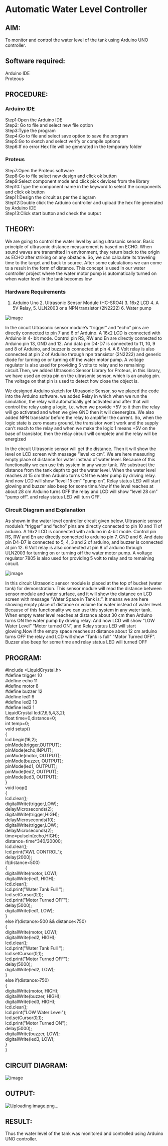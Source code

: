 # Automatic Water Level Controller

##  AIM:
To monitor and control the water level of the tank using Arduino UNO controller.

## Software required:
Arduino IDE </br>
Proteous

## PROCEDURE:
### Arduino IDE
Step1:Open the Arduino IDE </br>
Step2: Go to file and select new file option </br>
Step3:Type the program </br>
Step4:Go to file and select save option to save the program </br>
Step5:Go to sketch and select verify or compile options </br>
Step6:If no error Hex file will be generated in the temporary folder </br>
### Proteus
Step7:Open the Proteus software </br>
Step8:Go to file select new design and click ok button </br>
Step9:Select component mode and click pick devices from the library </br>
Step10:Type the component name in the keyword to select the components and click ok button </br>
Step11:Design the circuit as per the diagram </br>
Step12:Double click the Arduino controller and upload the hex file generated by Arduino IDE </br>
Step13:Click start button and check the output

## THEORY:

We are going to control the water level by using ultrasonic sensor. Basic principle of ultrasonic distance measurement is based on ECHO. When sound waves are transmitted in environment, they return back to the origin as ECHO after striking on any obstacle. So, we can calculate its traveling time to the target and back to source. After some calculations we can come to a result in the form of distance. This concept is used in our water controller project where the water motor pump is automatically turned on when water level in the tank becomes low

### Hardware Requirements 

1. Arduino Uno 2. Ultrasonic Sensor Module (HC-SRO4) 3. 16x2 LCD 4. A 5V Relay, 5. ULN2003 or a NPN transistor (2N2222) 6. Water pump

![image](https://user-images.githubusercontent.com/71547910/235332412-e276fbff-58de-4684-94aa-8c753492c0b2.png)

In the circuit Ultrasonic sensor module’s “trigger” and “echo” pins are directly connected to pin 7 and 6 of Arduino. A 16x2 LCD is connected with Arduino in 4- bit mode. Control pin RS, RW and En are directly connected to Arduino pin 13, GND and 12. And data pin D4-D7 is connected to 11, 10, 9 and 8 of Arduino, and buzzer is connected at pin 4. A 6 Volt relay is also connected at pin 2 of Arduino through npn transistor (2N2222) and generic diode for turning on or turning off the water motor pump. A voltage regulator is also used for providing 5 volts to relay and to remaining circuit.Then, we added Ultrasonic Sensor Library for Proteus, in this library, we have used an extra pin on the ultrasonic sensor, which is an analog pin. The voltage on that pin is used to detect how close the object is.

We designed Arduino sketch for Ultrasonic Sensor, so we placed the code into the Arduino software. we added Relay in which when we run the simulation, the relay will automatically get activated and after that will control the relay using a logic, i.e. when we provide +5V to it then the relay will go activated and when we give GND then it will deenergize. We also added NPN transistor before the relay to amplifier the current. So, when the logic state is zero means ground, the transistor won’t work and the supply can't reach to the relay and when we make the logic 1 means +5V on the base of transistor, then the relay circuit will complete and the relay will be energized

In the circuit Ultrasonic sensor will get the distance. Then it will show the level on LCD screen with message “level xx cm”. We are here measuring empty place of distance for water instead of water level. Because of this functionality we can use this system in any water tank. We substract the distance from the tank depth to get the water level. When the water level reaches at 15 cm then Arduino turns ON the water pump by driving relay. And now LCD will show “level 15 cm” “pump on”, Relay status LED will start glowing and buzzer also beep for some time.Now if the level reaches at about 28 cm Arduino turns OFF the relay and LCD will show “level 28 cm” “pump off”. and relay status LED will turn OFF.

### Circuit Diagram and Explanation

As shown in the water level controller circuit given below, Ultrasonic sensor module’s “trigger” and “echo” pins are directly connected to pin 10 and 11 of arduino. A 16x2 LCD is connected with arduino in 4-bit mode. Control pin RS, RW and En are directly connected to arduino pin 7, GND and 6. And data pin D4-D7 is connected to 5, 4, 3 and 2 of arduino, and buzzer is connected at pin 12. 6 Volt relay is also connected at pin 8 of arduino through ULN2003 for turning on or turning off the water motor pump. A voltage regulator 7805 is also used for providing 5 volt to relay and to remaining circuit.

![image](https://user-images.githubusercontent.com/71547910/235332565-e4933960-e14f-4c34-8c21-240727a93f9c.png)

In this circuit Ultrasonic sensor module is placed at the top of bucket (water tank) for demonstration. This sensor module will read the distance between sensor module and water surface, and it will show the distance on LCD screen with message “Water Space in Tank is:”. It means we are here showing empty place of distance or volume for water instead of water level. Because of this functionality we can use this system in any water tank. When empty water level reaches at distance about 30 cm then Arduino turns ON the water pump by driving relay. And now LCD will show “LOW Water Level” “Motor turned ON”, and Relay status LED will start glowing.Now if the empty space reaches at distance about 12 cm arduino turns OFF the relay and LCD will show “Tank is full” “Motor Turned OFF”. Buzzer also beep for some time and relay status LED will turned OFF



## PROGRAM:

#include <LiquidCrystal.h> </br>
#define trigger 10 </br>
#define echo 11 </br>
#define motor 8 </br>
#define buzzer 12 </br>
#define led1 9 </br>
#define led2 13 </br>
#define led3 1 </br>
LiquidCrystal lcd(7,6,5,4,3,2); </br>
float time=0,distance=0; </br>
int temp=0; </br>
void setup() </br>
{ </br>
lcd.begin(16,2); </br>
pinMode(trigger,OUTPUT); </br>
pinMode(echo,INPUT); </br>
pinMode(motor, OUTPUT); </br>
pinMode(buzzer, OUTPUT); </br>
pinMode(led1, OUTPUT); </br>
pinMode(led2, OUTPUT); </br>
pinMode(led3, OUTPUT); </br>
} </br>
void loop() </br>
{ </br>
lcd.clear(); </br>
digitalWrite(trigger,LOW); </br>
delayMicroseconds(2); </br>
digitalWrite(trigger,HIGH); </br>
delayMicroseconds(10); </br>
digitalWrite(trigger,LOW); </br>
delayMicroseconds(2); </br>
time=pulseIn(echo,HIGH); </br>
distance=time*340/20000; </br>
lcd.clear(); </br>
lcd.print("AWL CONTROL"); </br>
delay(2000); </br>
if(distance<500) </br>
{ </br>
digitalWrite(motor, LOW); </br>
digitalWrite(led1, HIGH); </br>
lcd.clear(); </br>
lcd.print("Water Tank Full "); </br>
lcd.setCursor(0,1); </br>
lcd.print("Motor Turned OFF"); </br>
delay(5000); </br>
digitalWrite(led1, LOW); </br>
} </br>
else if(distance>500 && distance<750) </br>
{ </br>
digitalWrite(motor, LOW); </br>
digitalWrite(led2, HIGH); </br>
lcd.clear(); </br>
lcd.print("Water Tank Full "); </br>
lcd.setCursor(0,1); </br>
lcd.print("Motor Turned OFF"); </br>
delay(5000); </br>
digitalWrite(led2, LOW); </br>
} </br>
else if(distance>750) </br>
{ </br>
digitalWrite(motor, HIGH); </br>
digitalWrite(buzzer, HIGH); </br>
digitalWrite(led3, HIGH); </br>
lcd.clear(); </br>
lcd.print("LOW Water Level"); </br>
lcd.setCursor(0,1); </br>
lcd.print("Motor Turned ON"); </br>
delay(5000); </br>
digitalWrite(buzzer, LOW); </br>
digitalWrite(led3, LOW); </br>
} </br>
} </br>

## CIRCUIT DIAGRAM:

 ![image](https://user-images.githubusercontent.com/132322854/236755207-6b5389fd-1adf-40b6-840c-2fc9d23b2f0c.png)


## OUTPUT:

![Uploading image.png…]()


## RESULT:
Thus the water level of the tank was monitored and controlled using Arduino UNO controller.

